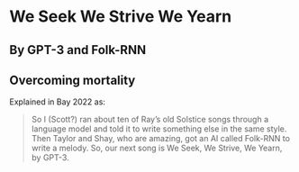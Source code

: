 #  We Seek We Strive We Yearn
## By GPT-3 and Folk-RNN
## Overcoming mortality

Explained in Bay 2022 as: 

> So I (Scott?) ran about ten of Ray’s old Solstice songs through a language model and told it to write something else in the same style. Then Taylor and Shay, who are amazing, got an AI called Folk-RNN to write a melody. So, our next song is We Seek, We Strive, We Yearn, by GPT-3.
